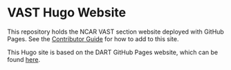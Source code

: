 # VAST Hugo Website

This repository holds the NCAR VAST section website deployed with GitHub Pages.
See the [Contributor Guide](CONTRIBUTING) for how to add to this site.

This Hugo site is based on the DART GitHub Pages website, which can be found
[here](https://github.com/NCAR/dart-web-ref).
